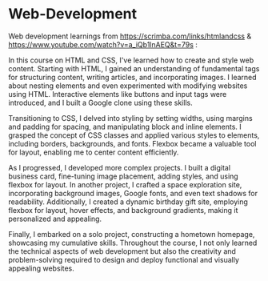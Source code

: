 # Web-Development
Web development learnings from https://scrimba.com/links/htmlandcss & 
https://www.youtube.com/watch?v=a_iQb1lnAEQ&t=79s :

In this course on HTML and CSS, I've learned how to create and style web content. Starting with HTML, I gained an understanding of fundamental tags for structuring content, writing articles, and incorporating images. I learned about nesting elements and even experimented with modifying websites using HTML. Interactive elements like buttons and input tags were introduced, and I built a Google clone using these skills.

Transitioning to CSS, I delved into styling by setting widths, using margins and padding for spacing, and manipulating block and inline elements. I grasped the concept of CSS classes and applied various styles to elements, including borders, backgrounds, and fonts. Flexbox became a valuable tool for layout, enabling me to center content efficiently.

As I progressed, I developed more complex projects. I built a digital business card, fine-tuning image placement, adding styles, and using flexbox for layout. In another project, I crafted a space exploration site, incorporating background images, Google fonts, and even text shadows for readability. Additionally, I created a dynamic birthday gift site, employing flexbox for layout, hover effects, and background gradients, making it personalized and appealing.

Finally, I embarked on a solo project, constructing a hometown homepage, showcasing my cumulative skills. Throughout the course, I not only learned the technical aspects of web development but also the creativity and problem-solving required to design and deploy functional and visually appealing websites.
